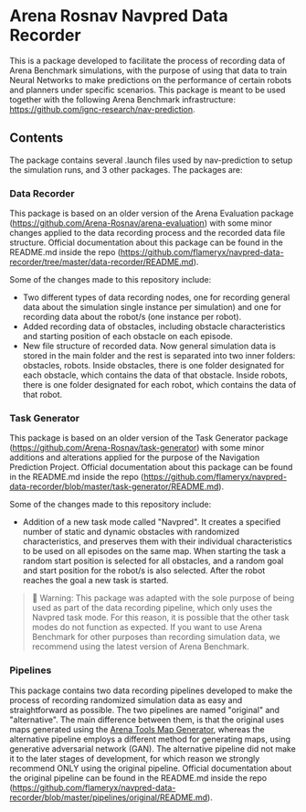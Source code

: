 # Arena Rosnav Navpred Data Recorder

This is a package developed to facilitate the process of recording data of Arena Benchmark simulations, with the purpose of using that data to train Neural 
Networks to make predictions on the performance of certain robots and planners under specific scenarios. This package is meant to be used together with the
following Arena Benchmark infrastructure: https://github.com/ignc-research/nav-prediction.

## Contents

The package contains several .launch files used by nav-prediction to setup the simulation runs, and 3 other packages. The packages are:

### Data Recorder

This package is based on an older version of the Arena Evaluation package (https://github.com/Arena-Rosnav/arena-evaluation) with some minor changes applied 
to the data recording process and the recorded data file structure. Official documentation about this package can be found in the README.md inside the repo 
(https://github.com/flameryx/navpred-data-recorder/tree/master/data-recorder/README.md).

Some of the changes made to this repository include:
- Two different types of data recording nodes, one for recording general data about the simulation single instance per simulation) and one for recording data 
about the robot/s (one instance per robot).
- Added recording data of obstacles, including obstacle characteristics and starting position of each obstacle on each episode.
- New file structure of recorded data. Now general simulation data is stored in the main folder and the rest is separated into two inner folders: obstacles, 
robots. Inside obstacles, there is one folder designated for each obstacle, which contains the data of that obstacle. Inside robots, there is one folder
designated for each robot, which contains the data of that robot.


### Task Generator

This package is based on an older version of the Task Generator package (https://github.com/Arena-Rosnav/task-generator) with some minor additions and alterations
applied for the purpose of the Navigation Prediction Project. Official documentation about this package can be found in the README.md inside the repo
(https://github.com/flameryx/navpred-data-recorder/blob/master/task-generator/README.md).

Some of the changes made to this repository include:
- Addition of a new task mode called "Navpred". It creates a specified number of static and dynamic obstacles with randomized characteristics, and preserves 
them with their individual characteristics to be used on all episodes on the same map. When starting the task a random start position is selected for all 
obstacles, and a random goal and start position for the robot/s is also selected. After the robot reaches the goal a new task is started.

> 🚧 Warning: This package was adapted with the sole purpose of being used as part of the data recording pipeline, which only uses the Navpred task mode. For this
reason, it is possible that the other task modes do not function as expected. If you want to use Arena Benchmark for other purposes than recording simulation
data, we recommend using the latest version of Arena Benchmark.


### Pipelines

This package contains two data recording pipelines developed to make the process of recording randomized simulation data as easy and straightforward as 
possible. The two pipelines are named "original" and "alternative". The main difference between them, is that the original uses maps generated using the
[Arena Tools Map Generator](https://github.com/Arena-Rosnav/arena-tools), whereas the alternative pipeline employs a different method for generating maps,
using generative adversarial network (GAN). The alternative pipeline did not make it to the later stages of development, for which reason we strongly recommend
ONLY using the original pipeline. Official documentation about the original pipeline can be found in the README.md inside the repo 
(https://github.com/flameryx/navpred-data-recorder/blob/master/pipelines/original/README.md).
